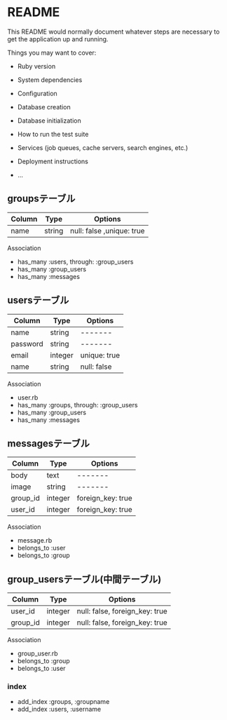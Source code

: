 # README

This README would normally document whatever steps are necessary to get the
application up and running.

Things you may want to cover:

* Ruby version

* System dependencies

* Configuration

* Database creation

* Database initialization

* How to run the test suite

* Services (job queues, cache servers, search engines, etc.)

* Deployment instructions

* ...

## groupsテーブル
|Column|Type|Options|
|------|----|-------|
|name|string|null: false ,unique: true|

  Association
  - has_many :users, through: :group_users
  - has_many :group_users
  - has_many :messages


## usersテーブル
|Column|Type|Options|
|------|----|-------|
|name|string|-------|
|password |string|-------|
|email|integer|unique: true|
|name|string|null: false|

  Association
  - user.rb
  - has_many :groups, through: :group_users
  - has_many :group_users
  - has_many :messages


## messagesテーブル
|Column|Type|Options|
|------|----|-------|
|body  |text|-------|
|image |string|-------|
|group_id|integer|foreign_key: true|
|user_id|integer|foreign_key: true|

  Association
  - message.rb
  - belongs_to :user
  - belongs_to :group

## group_usersテーブル(中間テーブル)

|Column|Type|Options|
|------|----|-------|
|user_id|integer|null: false, foreign_key: true|
|group_id|integer|null: false, foreign_key: true|

  Association
  - group_user.rb
  - belongs_to :group
  - belongs_to :user


### index
- add_index :groups, :groupname
- add_index :users, :username

